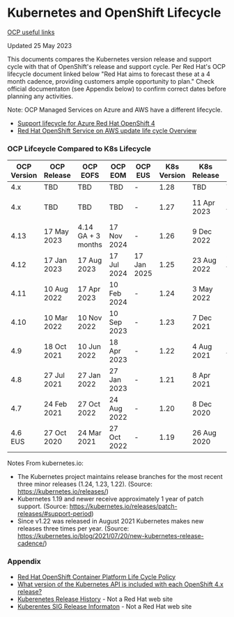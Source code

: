# Kubernetes and OpenShift Lifecycle

[OCP useful links](https://github.com/pslucas0212/OCP-Useful-Links) 

Updated 25 May 2023

This documents compares the Kubernetes version release and support cycle with that of OpenShift's release and support cycle.  Per Red Hat's OCP lifecycle document linked below "Red Hat aims to forecast these at a 4 month cadence, providing customers ample opportunity to plan."   Check official documentaton (see Appendix below) to confirm correct dates before planning any activities.

Note: OCP Managed Services on Azure and AWS have a different lifecycle.
- [Support lifecycle for Azure Red Hat OpenShift 4](https://learn.microsoft.com/en-us/azure/openshift/support-lifecycle)
- [Red Hat OpenShift Service on AWS update life cycle Overview](https://docs.openshift.com/rosa/rosa_architecture/rosa_policy_service_definition/rosa-life-cycle.html)

### OCP Lifceycle Compared to K8s Lifecycle


OCP Version | OCP Release | OCP EOFS | OCP EOM | OCP EUS | K8s Version | K8s Release | K8s MM | K8s EOL
------------|-------------|----------|---------|---------|-------------|-------------|--------|--------
4.x | TBD| TBD | TBD | - | 1.28 | TBD | TBD |TBD
4.x | TBD| TBD | TBD | - | 1.27 | 11 Apr 2023 | 14 Apr 2024 |28 Jun 2024
4.13 | 17 May 2023 | 4.14 GA + 3 months | 17 Nov 2024 | - |  1.26 | 9 Dec 2022 | 28 Dec 2023 | 28 Feb 2024
4.12 | 17 Jan 2023 | 17 Aug 2023 | 17 Jul 2024 | 17 Jan 2025 | 1.25 | 23 Aug 2022 | 8 Aug 2023 | 27 Oct 2023
4.11 | 10 Aug 2022 | 17 Apr 2023 |10 Feb 2024 |  - |1.24 | 3 May 2022 | 28 May 2023 | 28 Jul 2023
4.10 |10 Mar 2022| 10 Nov 2022 | 10 Sep 2023 |  - |1.23 | 7 Dec 2021 | 28 Dec 2022 | 28 Feb 2023
4.9 | 18 Oct 2021 | 10 Jun 2022 |18 Apr 2023|  - |1.22 | 4 Aug 2021 | 8 Aug 2022 | 28 Oct 2022
4.8 | 27 Jul 2021 | 27 Jan 2022 | 27 Jan 2023 | - | 1.21 | 8 Apr 2021 | - | 28 Jun 2022
4.7 | 24 Feb 2021| 27 Oct 2022 | 24 Aug 2022 |  - |1.20 | 8 Dec 2020 | - |28 Feb 2022
4.6 EUS | 27 Oct 2020 | 24 Mar 2021 | 27 Oct 2022 |  - |1.19 | 26 Aug 2020 | - |28 Oct 2021

Notes From kubernetes.io:
- The Kubernetes project maintains release branches for the most recent three minor releases (1.24, 1.23, 1.22). (Source: https://kubernetes.io/releases/)
- Kubernetes 1.19 and newer receive approximately 1 year of patch support. (Source: https://kubernetes.io/releases/patch-releases/#support-period)
- Since v1.22 was released in August 2021 Kubernetes makes new releases three times per year. (Source: https://kubernetes.io/blog/2021/07/20/new-kubernetes-release-cadence/)

### Appendix
- [Red Hat OpenShift Container Platform Life Cycle Policy](https://access.redhat.com/support/policy/updates/openshift)
- [What version of the Kubernetes API is included with each OpenShift 4.x release?](https://access.redhat.com/solutions/4870701)
- [Kuberenetes Release History](https://kubernetes.io/releases/#release-history) - Not a Red Hat web site
- [Kuberentes SIG Release Informaton](https://github.com/kubernetes/sig-release/tree/master/releases) - Not a Red Hat web site

